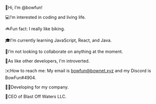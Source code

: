 👋Hi, I’m @bowfun!

💻I’m interested in coding and living life.

🚲Fun fact: I really like biking.

🎓I’m currently learning JavaScript, React, and Java.

🤝I’m not looking to collaborate on anything at the moment.

🫥As like other developers, I'm introverted.

✉️How to reach me: My email is bowfun@bownet.xyz and my Discord is BowFun#4904.

👨‍💻Developing for my company.

👑CEO of Blast Off Waters LLC.
